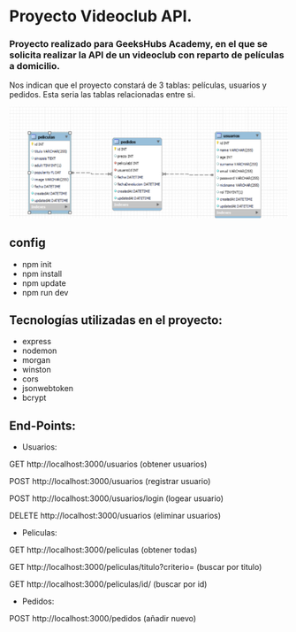 # Proyecto Videoclub API.

### Proyecto realizado para GeeksHubs Academy, en el que se solicita realizar la API de un videoclub con reparto de películas a domicilio.

Nos indican que el proyecto constará de 3 tablas: películas, usuarios y pedidos. Esta seria las tablas relacionadas entre si.

![screenshots](screenshots/screenshot.png)

## config

- npm init
- npm install
- npm update
- npm run dev

## Tecnologías utilizadas en el proyecto:

- express
- nodemon
- morgan
- winston
- cors
- jsonwebtoken
- bcrypt

## End-Points:

- Usuarios:

GET http://localhost:3000/usuarios (obtener usuarios)

POST http://localhost:3000/usuarios (registrar usuario)

POST http://localhost:3000/usuarios/login (logear usuario)

DELETE http://localhost:3000/usuarios (eliminar usuarios)

- Peliculas:

GET http://localhost:3000/peliculas (obtener todas)

GET http://localhost:3000/peliculas/titulo?criterio= (buscar por titulo)

GET http://localhost:3000/peliculas/id/ (buscar por id)

- Pedidos:

POST http://localhost:3000/pedidos (añadir nuevo)
